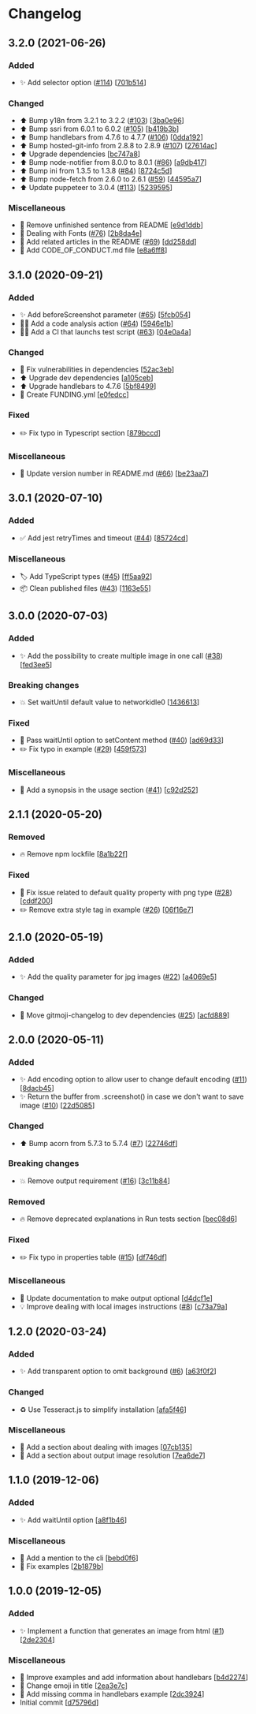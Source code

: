 # Changelog

<a name="3.2.0"></a>
## 3.2.0 (2021-06-26)

### Added

- ✨ Add selector option ([#114](https://github.com/frinyvonnick/node-html-to-image/issues/114)) [[701b514](https://github.com/frinyvonnick/node-html-to-image/commit/701b5143220aa80eac945945356743d6cb8e70a7)]

### Changed

- ⬆️ Bump y18n from 3.2.1 to 3.2.2 ([#103](https://github.com/frinyvonnick/node-html-to-image/issues/103)) [[3ba0e96](https://github.com/frinyvonnick/node-html-to-image/commit/3ba0e966cf450f0112c06ffd0a7c2bc36cf66a02)]
- ⬆️ Bump ssri from 6.0.1 to 6.0.2 ([#105](https://github.com/frinyvonnick/node-html-to-image/issues/105)) [[b419b3b](https://github.com/frinyvonnick/node-html-to-image/commit/b419b3b61eb7506dd912f4f8f98d8adecfa9cf4a)]
- ⬆️ Bump handlebars from 4.7.6 to 4.7.7 ([#106](https://github.com/frinyvonnick/node-html-to-image/issues/106)) [[0dda192](https://github.com/frinyvonnick/node-html-to-image/commit/0dda1927a424dec0388626b5fdf2d59a4d67ac8a)]
- ⬆️ Bump hosted-git-info from 2.8.8 to 2.8.9 ([#107](https://github.com/frinyvonnick/node-html-to-image/issues/107)) [[27614ac](https://github.com/frinyvonnick/node-html-to-image/commit/27614ac1851defc061435110f9e6c50dedde7768)]
- ⬆️ Upgrade dependencies [[bc747a8](https://github.com/frinyvonnick/node-html-to-image/commit/bc747a8982d592b9e3942e7474925a4e79d7ac74)]
- ⬆️ Bump node-notifier from 8.0.0 to 8.0.1 ([#86](https://github.com/frinyvonnick/node-html-to-image/issues/86)) [[a9db417](https://github.com/frinyvonnick/node-html-to-image/commit/a9db417d3a34564fd8797b5fffa61d331a3051fe)]
- ⬆️ Bump ini from 1.3.5 to 1.3.8 ([#84](https://github.com/frinyvonnick/node-html-to-image/issues/84)) [[8724c5d](https://github.com/frinyvonnick/node-html-to-image/commit/8724c5db1b2d6fdbcb2eb4dbcbf060333062408f)]
- ⬆️ Bump node-fetch from 2.6.0 to 2.6.1 ([#59](https://github.com/frinyvonnick/node-html-to-image/issues/59)) [[44595a7](https://github.com/frinyvonnick/node-html-to-image/commit/44595a79835b113d380d095ac285527e273f618d)]
- ⬆️ Update puppeteer to 3.0.4 ([#113](https://github.com/frinyvonnick/node-html-to-image/issues/113)) [[5239595](https://github.com/frinyvonnick/node-html-to-image/commit/5239595894be9b46bd351780d124d13ba0accf22)]

### Miscellaneous

- 📝 Remove unfinished sentence from README [[e9d1ddb](https://github.com/frinyvonnick/node-html-to-image/commit/e9d1ddb0f17c6142836091c6b14281780e45110f)]
- 📝 Dealing with Fonts ([#76](https://github.com/frinyvonnick/node-html-to-image/issues/76)) [[2b8da4e](https://github.com/frinyvonnick/node-html-to-image/commit/2b8da4ec59a070e0de8956a135bef9503c0d2040)]
- 📝 Add related articles in the README ([#69](https://github.com/frinyvonnick/node-html-to-image/issues/69)) [[dd258dd](https://github.com/frinyvonnick/node-html-to-image/commit/dd258ddecf873c874c686e641050190b3b4f7cba)]
- 📝 Add CODE_OF_CONDUCT.md file [[e8a6ff8](https://github.com/frinyvonnick/node-html-to-image/commit/e8a6ff84215895b78c249d1a2e643bab2102ec2c)]


<a name="3.1.0"></a>
## 3.1.0 (2020-09-21)

### Added

- ✨ Add beforeScreenshot parameter ([#65](https://github.com/frinyvonnick/node-html-to-image/issues/65)) [[5fcb054](https://github.com/frinyvonnick/node-html-to-image/commit/5fcb054956efe102f0f37ee6e5d7d84947f30e6d)]
- 👷‍♂️ Add a code analysis action ([#64](https://github.com/frinyvonnick/node-html-to-image/issues/64)) [[5946e1b](https://github.com/frinyvonnick/node-html-to-image/commit/5946e1b379e293bde1accdd50a2aa2b9689589cf)]
- 👷‍♂️ Add a CI that launchs test script ([#63](https://github.com/frinyvonnick/node-html-to-image/issues/63)) [[04e0a4a](https://github.com/frinyvonnick/node-html-to-image/commit/04e0a4a2e6c35c9cd16ba7d64bd5cabf8f34a5b3)]

### Changed

- 📌 Fix vulnerabilities in dependencies [[52ac3eb](https://github.com/frinyvonnick/node-html-to-image/commit/52ac3eb4b12c00a70a3002ae1abe61e85f549020)]
- ⬆️ Upgrade dev dependencies [[a105ceb](https://github.com/frinyvonnick/node-html-to-image/commit/a105ceb2cfecc5568b31c1b60d3c8b1fc8aa06c0)]
- ⬆️ Upgrade handlebars to 4.7.6 [[5bf8499](https://github.com/frinyvonnick/node-html-to-image/commit/5bf849928f1227d259105ba3c38bb26d5590a150)]
- 🔧 Create FUNDING.yml [[e0fedcc](https://github.com/frinyvonnick/node-html-to-image/commit/e0fedccfcd0d875f1ac69013b6f312fe70498c59)]

### Fixed

- ✏️ Fix typo in Typescript section [[879bccd](https://github.com/frinyvonnick/node-html-to-image/commit/879bccdf48de7069d761043f497f210f5d8fb393)]

### Miscellaneous

- 📝 Update version number in README.md ([#66](https://github.com/frinyvonnick/node-html-to-image/issues/66)) [[be23aa7](https://github.com/frinyvonnick/node-html-to-image/commit/be23aa7f920efed9b02add714225b24c0de6903f)]


<a name="3.0.1"></a>
## 3.0.1 (2020-07-10)

### Added

- ✅ Add jest retryTimes and timeout ([#44](https://github.com/frinyvonnick/node-html-to-image/issues/44)) [[85724cd](https://github.com/frinyvonnick/node-html-to-image/commit/85724cd5b4a64c85e64b8e1300406ca86513b6ce)]

### Miscellaneous

- 🏷️ Add TypeScript types ([#45](https://github.com/frinyvonnick/node-html-to-image/issues/45)) [[ff5aa92](https://github.com/frinyvonnick/node-html-to-image/commit/ff5aa92d6aa350b9fe4c2f8360985d7f74478f6f)]
- 📦 Clean published files ([#43](https://github.com/frinyvonnick/node-html-to-image/issues/43)) [[1163e55](https://github.com/frinyvonnick/node-html-to-image/commit/1163e5531e596d87e96b8e0a4ea133cd1a50445e)]


<a name="3.0.0"></a>
## 3.0.0 (2020-07-03)

### Added

- ✨ Add the possibility to create multiple image in one call ([#38](https://github.com/frinyvonnick/node-html-to-image/issues/38)) [[fed3ee5](https://github.com/frinyvonnick/node-html-to-image/commit/fed3ee500edacf5c4af00624009978fdd41b5c2b)]

### Breaking changes

- 💥 Set waitUntil default value to networkidle0 [[1436613](https://github.com/frinyvonnick/node-html-to-image/commit/1436613532f32ea01231112d802a9e041f5af7c4)]

### Fixed

- 🐛 Pass waitUntil option to setContent method ([#40](https://github.com/frinyvonnick/node-html-to-image/issues/40)) [[ad69d33](https://github.com/frinyvonnick/node-html-to-image/commit/ad69d337f0fcd2726b3930972576eabcd328bcdb)]
- ✏️ Fix typo in example ([#29](https://github.com/frinyvonnick/node-html-to-image/issues/29)) [[459f573](https://github.com/frinyvonnick/node-html-to-image/commit/459f573001c94ebfe85b87121197262f88689af0)]

### Miscellaneous

- 📝 Add a synopsis in the usage section ([#41](https://github.com/frinyvonnick/node-html-to-image/issues/41)) [[c92d252](https://github.com/frinyvonnick/node-html-to-image/commit/c92d25265d0a623b7bba7a8b3e3a590d3c1dcfed)]


<a name="2.1.1"></a>
## 2.1.1 (2020-05-20)

### Removed

- 🔥 Remove npm lockfile [[8a1b22f](https://github.com/frinyvonnick/node-html-to-image/commit/8a1b22fb85bc14bc53045f860dd5df57247353bb)]

### Fixed

- 🐛 Fix issue related to default quality property with png type ([#28](https://github.com/frinyvonnick/node-html-to-image/issues/28)) [[cddf200](https://github.com/frinyvonnick/node-html-to-image/commit/cddf200dadf85eec6ff23a349ba5793187bc16f3)]
- ✏️ Remove extra style tag in example ([#26](https://github.com/frinyvonnick/node-html-to-image/issues/26)) [[06f16e7](https://github.com/frinyvonnick/node-html-to-image/commit/06f16e791eb026460c11394387cab95aee3ba144)]


<a name="2.1.0"></a>
## 2.1.0 (2020-05-19)

### Added

- ✨ Add the quality parameter for jpg images ([#22](https://github.com/frinyvonnick/node-html-to-image/issues/22)) [[a4069e5](https://github.com/frinyvonnick/node-html-to-image/commit/a4069e544310f7a2c4d80a103989e753230567f3)]

### Changed

- 📌 Move gitmoji-changelog to dev dependencies ([#25](https://github.com/frinyvonnick/node-html-to-image/issues/25)) [[acfd889](https://github.com/frinyvonnick/node-html-to-image/commit/acfd889aa4761c7bedb9ee9b6e5fb9ffc0ef06d1)]


<a name="2.0.0"></a>
## 2.0.0 (2020-05-11)

### Added

- ✨ Add encoding option to allow user to change default encoding ([#11](https://github.com/frinyvonnick/node-html-to-image/issues/11)) [[8dacb45](https://github.com/frinyvonnick/node-html-to-image/commit/8dacb452c563df2b97e09294d55b155cc0150734)]
- ✨ Return the buffer from .screenshot() in case we don&#x27;t want to save image ([#10](https://github.com/frinyvonnick/node-html-to-image/issues/10)) [[22d5085](https://github.com/frinyvonnick/node-html-to-image/commit/22d5085c59ca1be25e6ff712e06da430a7669066)]

### Changed

- ⬆️ Bump acorn from 5.7.3 to 5.7.4 ([#7](https://github.com/frinyvonnick/node-html-to-image/issues/7)) [[22746df](https://github.com/frinyvonnick/node-html-to-image/commit/22746df0befaf6f00f0a96225f07160f97329831)]

### Breaking changes

- 💥 Remove output requirement ([#16](https://github.com/frinyvonnick/node-html-to-image/issues/16)) [[3c11b84](https://github.com/frinyvonnick/node-html-to-image/commit/3c11b84a36d861251a798c98f8692757126d9f0e)]

### Removed

- 🔥 Remove deprecated explanations in Run tests section [[bec08d6](https://github.com/frinyvonnick/node-html-to-image/commit/bec08d6ec467362e42f428c2db7eda960210e926)]

### Fixed

- ✏️ Fix typo in properties table ([#15](https://github.com/frinyvonnick/node-html-to-image/issues/15)) [[df746df](https://github.com/frinyvonnick/node-html-to-image/commit/df746df38be782c348dd10dce83b55c0d2d85353)]

### Miscellaneous

- 📝 Update documentation to make output optional [[d4dcf1e](https://github.com/frinyvonnick/node-html-to-image/commit/d4dcf1e720737445f5e10dc62346e591d4e3d636)]
- 💡 Improve dealing with local images instructions ([#8](https://github.com/frinyvonnick/node-html-to-image/issues/8)) [[c73a79a](https://github.com/frinyvonnick/node-html-to-image/commit/c73a79a6cba7d9ef6ba815f93772b078fe8c3ae8)]


<a name="1.2.0"></a>
## 1.2.0 (2020-03-24)

### Added

- ✨ Add transparent option to omit background ([#6](https://github.com/frinyvonnick/node-html-to-image/issues/6)) [[a63f0f2](https://github.com/frinyvonnick/node-html-to-image/commit/a63f0f2ce18f1a12e47f1dfa52765e905e175a9c)]

### Changed

- ♻️ Use Tesseract.js to simplify installation [[afa5f46](https://github.com/frinyvonnick/node-html-to-image/commit/afa5f4645e75c8ca2d8fc50284de057381422022)]

### Miscellaneous

- 📝 Add a section about dealing with images [[07cb135](https://github.com/frinyvonnick/node-html-to-image/commit/07cb135b2aab78d82370e5a417678fba4a2d3446)]
- 📝 Add a section about output image resolution [[7ea6de7](https://github.com/frinyvonnick/node-html-to-image/commit/7ea6de72aa5df8d2ed26902fb8a8a60870d5af85)]


<a name="1.1.0"></a>
## 1.1.0 (2019-12-06)

### Added

- ✨ Add waitUntil option [[a8f1b46](https://github.com/frinyvonnick/node-html-to-image/commit/a8f1b46c7ab702553f66c3d6a26adec6b7f05a8c)]

### Miscellaneous

- 📝 Add a mention to the cli [[bebd0f6](https://github.com/frinyvonnick/node-html-to-image/commit/bebd0f6211fcacca307949670d0eb9f4954f7e46)]
- 📝 Fix examples [[2b1879b](https://github.com/frinyvonnick/node-html-to-image/commit/2b1879b796d61873be6957c37e7aab084c045112)]


<a name="1.0.0"></a>
## 1.0.0 (2019-12-05)

### Added

- ✨ Implement a function that generates an image from html ([#1](https://github.com/frinyvonnick/node-html-to-image/issues/1)) [[2de2304](https://github.com/frinyvonnick/node-html-to-image/commit/2de23044e18fda2e1bcb4681be9555c078cce421)]

### Miscellaneous

- 📝 Improve examples and add information about handlebars [[b4d2274](https://github.com/frinyvonnick/node-html-to-image/commit/b4d22742ab07169a7ded87b084493479bbbc32c0)]
- 📝 Change emoji in title [[2ea3e7c](https://github.com/frinyvonnick/node-html-to-image/commit/2ea3e7cf3c89e3c491b554fbf729279c4946c794)]
- 📝 Add missing comma in handlebars example [[2dc3924](https://github.com/frinyvonnick/node-html-to-image/commit/2dc39247d3ce80b8df1b5b737506e42ca5bf05cf)]
-  Initial commit [[d75796d](https://github.com/frinyvonnick/node-html-to-image/commit/d75796d6e9908eedff32484eb416f56e92a0a6fe)]


